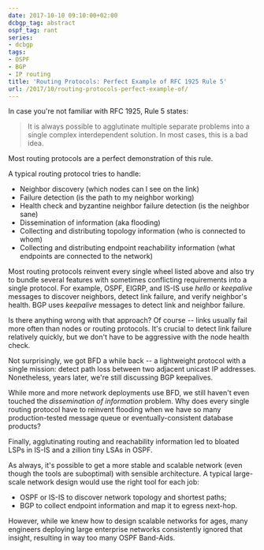 ```yaml
---
date: 2017-10-10 09:10:00+02:00
dcbgp_tag: abstract
ospf_tag: rant
series:
- dcbgp
tags:
- OSPF
- BGP
- IP routing
title: 'Routing Protocols: Perfect Example of RFC 1925 Rule 5'
url: /2017/10/routing-protocols-perfect-example-of/
---
```

In case you're not familiar with RFC 1925, Rule 5 states:

> It is always possible to agglutinate multiple separate problems into a single complex interdependent solution. In most cases, this is a bad idea.

Most routing protocols are a perfect demonstration of this rule.
<!--more-->
A typical routing protocol tries to handle:

-   Neighbor discovery (which nodes can I see on the link)
-   Failure detection (is the path to my neighbor working)
-   Health check and byzantine neighbor failure detection (is the neighbor sane)
-   Dissemination of information (aka flooding)
-   Collecting and distributing topology information (who is connected to whom)
-   Collecting and distributing endpoint reachability information (what endpoints are connected to the network)

Most routing protocols reinvent every single wheel listed above and also try to bundle several features with sometimes conflicting requirements into a single protocol. For example, OSPF, EIGRP, and IS-IS use *hello* or *keepalive* messages to discover neighbors, detect link failure, and verify neighbor's health. BGP uses *keepalive* messages to detect link and neighbor failure.

Is there anything wrong with that approach? Of course -- links usually fail more often than nodes or routing protocols. It's crucial to detect link failure relatively quickly, but we don't have to be aggressive with the node health check.

Not surprisingly, we got BFD a while back -- a lightweight protocol with a single mission: detect path loss between two adjacent unicast IP addresses. Nonetheless, years later, we're still discussing BGP keepalives.

While more and more network deployments use BFD, we still haven't even touched the *dissemination of information* problem. Why does every single routing protocol have to reinvent flooding when we have so many production-tested message queue or eventually-consistent database products?

Finally, agglutinating routing and reachability information led to bloated LSPs in IS-IS and a zillion tiny LSAs in OSPF.

As always, it's possible to get a more stable and scalable network (even though the tools are suboptimal) with sensible architecture. A typical large-scale network design would use the right tool for each job:

-   OSPF or IS-IS to discover network topology and shortest paths;
-   BGP to collect endpoint information and map it to egress next-hop.

However, while we knew how to design scalable networks for ages, many engineers deploying large enterprise networks consistently ignored that insight, resulting in way too many OSPF Band-Aids.
